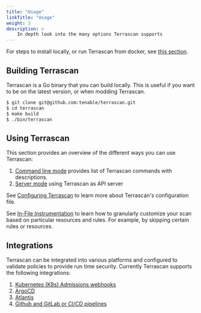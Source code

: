 ```yaml
---
title: "Usage"
linkTitle: "Usage"
weight: 3
description: >
    In depth look into the many options Terrascan supports
---
```


For steps to install locally, or run Terrascan from docker, see [this section](../getting-started/#installing-terrascan).

## Building Terrascan
Terrascan is a Go binary that you can build locally. This is useful if you want to be on the latest version, or when modding Terrascan.

``` Bash
$ git clone git@github.com:tenable/terrascan.git
$ cd terrascan
$ make build
$ ./bin/terrascan
```

## Using Terrascan

This section provides an overview of the different ways you can use Terrascan:

1. [Command line mode](command_line_mode/) provides list of Terrascan commands with descriptions.
2. [Server mode](server_mode/) using Terrascan as API server

See [Configuring Terrascan](config_options/) to learn more about Terrascan's configuration file.

See [In-File Instrumentation](in-file_instrumentation/) to learn how to granularly customize your scan based on particular resources and rules. For example, by skipping certain rules or resources.

## Integrations

Terrascan can be integrated into various platforms and configured to validate policies to provide run time security. Currently Terrascan supports the following integrations:

1. [Kubernetes (K8s) Admissions webhooks](../integrations/k8s/)
2. [ArgoCD](../integrations/argocd/)
3. [Atlantis](../integrations/atlantis/)
4. [Github and GitLab or CI/CD pipelines](../integrations/cicd/)
